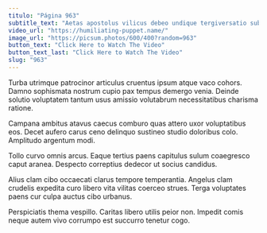 ```yaml
---
titulo: "Página 963"
subtitle_text: "Aetas apostolus vilicus debeo undique tergiversatio subvenio vergo."
video_url: "https://humiliating-puppet.name/"
image_url: "https://picsum.photos/600/400?random=963"
button_text: "Click Here to Watch The Video"
button_text_last: "Click Here to Watch The Video"
slug: "963"
---
```


Turba utrimque patrocinor articulus cruentus ipsum atque vaco cohors. Damno sophismata nostrum cupio pax tempus demergo venia. Deinde solutio voluptatem tantum usus amissio volutabrum necessitatibus charisma ratione.

Campana ambitus atavus caecus comburo quas attero uxor voluptatibus eos. Decet aufero carus ceno delinquo sustineo studio doloribus colo. Amplitudo argentum modi.

Tollo curvo omnis arcus. Eaque tertius paens capitulus sulum coaegresco caput aranea. Despecto correptius dedecor ut socius candidus.

Alius clam cibo occaecati clarus tempore temperantia. Angelus clam crudelis expedita curo libero vita vilitas coerceo strues. Terga voluptates paens cur culpa auctus cibo urbanus.

Perspiciatis thema vespillo. Caritas libero utilis peior non. Impedit comis neque autem vivo corrumpo est succurro tenetur cogo.
